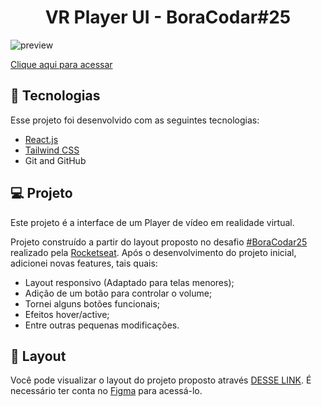 <h1 align="center"> VR Player UI - BoraCodar#25 </h1>

![preview](./.github/preview.png)

[Clique aqui para acessar]()

## 🚀 Tecnologias

Esse projeto foi desenvolvido com as seguintes tecnologias:

- [React.js](https://react.dev/)
- [Tailwind CSS](https://tailwindcss.com/)
- Git and GitHub

## 💻 Projeto

Este projeto é a interface de um Player de vídeo em realidade virtual.<br>

Projeto construído a partir do layout proposto no desafio [#BoraCodar25](https://boracodar.dev/) realizado pela [Rocketseat](https://rocketseat.com.br).
Após o desenvolvimento do projeto inicial, adicionei novas features, tais quais:

- Layout responsivo (Adaptado para telas menores);
- Adição de um botão para controlar o volume;
- Tornei alguns botões funcionais;
- Efeitos hover/active;
- Entre outras pequenas modificações.

## 🔖 Layout

Você pode visualizar o layout do projeto proposto através [DESSE LINK](https://www.figma.com/community/file/1253345035290143826). É necessário ter conta no [Figma](https://figma.com) para acessá-lo.